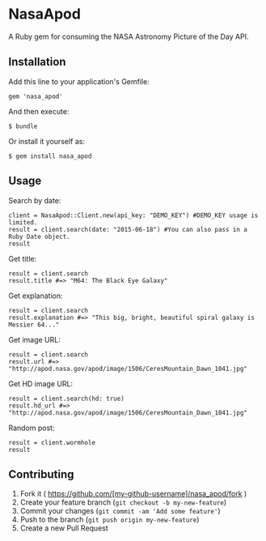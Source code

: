# NasaApod

A Ruby gem for consuming the NASA Astronomy Picture of the Day API. 

## Installation

Add this line to your application's Gemfile:

    gem 'nasa_apod'

And then execute:

    $ bundle

Or install it yourself as:

    $ gem install nasa_apod

## Usage

Search by date:
```
client = NasaApod::Client.new(api_key: "DEMO_KEY") #DEMO_KEY usage is limited.
result = client.search(date: "2015-06-18") #You can also pass in a Ruby Date object. 
result
```

Get title:

```
result = client.search
result.title #=> "M64: The Black Eye Galaxy"
```

Get explanation:

```
result = client.search
result.explanation #=> "This big, bright, beautiful spiral galaxy is Messier 64..."
```

Get image URL:

```
result = client.search
result.url #=> "http://apod.nasa.gov/apod/image/1506/CeresMountain_Dawn_1041.jpg"
```

Get HD image URL:

```
result = client.search(hd: true) 
result.hd_url #=> "http://apod.nasa.gov/apod/image/1506/CeresMountain_Dawn_1041.jpg"
```

Random post:
```
result = client.wormhole
result
```

## Contributing

1. Fork it ( https://github.com/[my-github-username]/nasa_apod/fork )
2. Create your feature branch (`git checkout -b my-new-feature`)
3. Commit your changes (`git commit -am 'Add some feature'`)
4. Push to the branch (`git push origin my-new-feature`)
5. Create a new Pull Request
